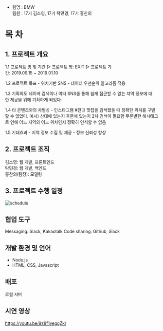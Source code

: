 * 팀명 : BMW<br>
팀원 : 17기 김소영, 17기 탁민경, 17기 홍찬의<br>

# 목 차 
## 1. 프로젝트 개요
 1.1 프로젝트 명 및 기간
 ▷ 프로젝트 명: EXIT
 ▷ 프로젝트 기간: 2019.09.15 ~ 2019.01.10

 1.2 프로젝트 목표
 - 위치기반 SNS
 - 데이터 우선순위 알고리즘 적용

 1.3 기획의도
  네이버 검색이나 여타 SNS를 통해 쉽게 접근할 수 없는 지역 정보에 대한 제공을 위해 기획하게 되었다.

 1.4 타 콘텐츠와의 차별성
 - 인스타그램
 #전대 맛집을 검색했을 때 정확한 위치를 구별할 수 없었다.
예시) 상대에 있는지 후문에 있는지 2차 검색이 필요함
무분별한 해시태그로 인해 어느 지역의 어느 위치인지 정확히 인식할 수 없음

 1.5 기대효과
- 지역 정보 수집 및 제공
- 정보 신뢰성 향상

## 2. 프로젝트 조직
김소영: 웹 개발, 프론트엔드 <br>
탁민경: 웹 개발, 백엔드<br>
홍찬의(팀장): 모델링

## 3. 프로젝트 수행 일정
![schedule](https://user-images.githubusercontent.com/48946398/129030382-8adab608-aa3c-44d4-b1f1-d9390dfcd01d.png)

## 협업 도구
Messaging: Slack, Kakaotalk
Code sharing: Github, Slack

## 개발 환경 및 언어
* Node.js
* HTML, CSS, Javascript

## 배포
로컬 서버

## 시연 영상
https://youtu.be/9z8f1yeggZk\
